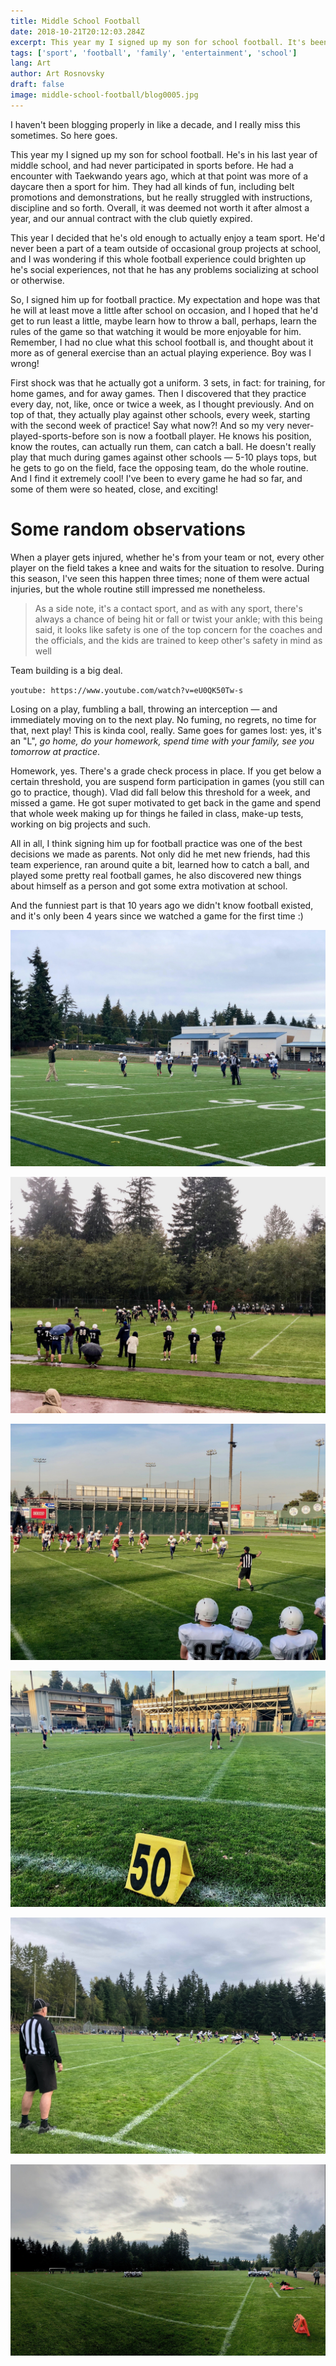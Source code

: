 ```yaml
---
title: Middle School Football
date: 2018-10-21T20:12:03.284Z
excerpt: This year my I signed up my son for school football. It's been an exciting and eye-opening experience for both of us.
tags: ['sport', 'football', 'family', 'entertainment', 'school']
lang: Art
author: Art Rosnovsky
draft: false
image: middle-school-football/blog0005.jpg
---
```


I haven't been blogging properly in like a decade, and I really miss this sometimes. So here goes.

This year my I signed up my son for school football. He's in his last year of middle school, and had never participated in sports before. He had a encounter with Taekwando years ago, which at that point was more of a daycare then a sport for him. They had all kinds of fun, including belt promotions and demonstrations, but he really struggled with instructions, discipline and so forth. Overall, it was deemed not worth it after almost a year, and our annual contract with the club quietly expired.

This year I decided that he's old enough to actually enjoy a team sport. He'd never been a part of a team outside of occasional group projects at school, and I was wondering if this whole football experience could brighten up he's social experiences, not that he has any problems socializing at school or otherwise.

So, I signed him up for football practice. My expectation and hope was that he will at least move a little after school on occasion, and I hoped that he'd get to run least a little, maybe learn how to throw a ball, perhaps, learn the rules of the game so that watching it would be more enjoyable for him. Remember, I had no clue what this school football is, and thought about it more as of general exercise than an actual playing experience. Boy was I wrong!

First shock was that he actually got a uniform. 3 sets, in fact: for training, for home games, and for away games. Then I discovered that they practice every day, not, like, once or twice a week, as I thought previously. And on top of that, they actually play against other schools, every week, starting with the second week of practice! Say what now?!
And so my very never-played-sports-before son is now a football player. He knows his position, know the routes, can actually run them, can catch a ball. He doesn't really play that much during games against other schools — 5-10 plays tops, but he gets to go on the field, face the opposing team, do the whole routine. And I find it extremely cool! I've been to every game he had so far, and some of them were so heated, close, and exciting!

# Some random observations

When a player gets injured, whether he's from your team or not, every other player on the field takes a knee and waits for the situation to resolve. During this season, I've seen this happen three times; none of them were actual injuries, but the whole routine still impressed me nonetheless.

> As a side note, it's a contact sport, and as with any sport, there's always a chance of being hit or fall or twist your ankle; with this being said, it looks like safety is one of the top concern for the coaches and the officials, and the kids are trained to keep other's safety in mind as well

Team building is a big deal.

`youtube: https://www.youtube.com/watch?v=eU0QK50Tw-s`

Losing on a play, fumbling a ball, throwing an interception — and immediately moving on to the next play. No fuming, no regrets, no time for that, next play! This is kinda cool, really. Same goes for games lost: yes, it's an "L", _go home, do your homework, spend time with your family, see you tomorrow at practice_.

Homework, yes. There's a grade check process in place. If you get below a certain threshold, you are suspend form participation in games (you still can go to practice, though). Vlad did fall below this threshold for a week, and missed a game. He got super motivated to get back in the game and spend that whole week making up for things he failed in class, make-up tests, working on big projects and such.

All in all, I think signing him up for football practice was one of the best decisions we made as parents. Not only did he met new friends, had this team experience, ran around quite a bit, learned how to catch a ball, and played some pretty real football games, he also discovered new things about himself as a person and got some extra motivation at school.

And the funniest part is that 10 years ago we didn't know football existed, and it's only been 4 years since we watched a game for the first time :)

![On the field in Everett](middle-school-football/blog0005.jpg)

![Another game](middle-school-football/blog0006.jpg)

![Home game](middle-school-football/blog0007.jpg)

![Linebackers](middle-school-football/blog0008.jpg)

![DEFENSE!](middle-school-football/blog0019.jpg)

![W or L?](middle-school-football/blog0020.jpg)
